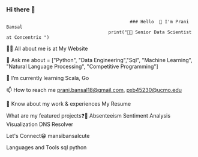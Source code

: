 ### Hi there 👋

<!--
**pranibansal/pranibansal** is a ✨ _special_ ✨ repository because its `README.md` (this file) appears on your GitHub profile.

Here are some ideas to get you started:

- 🔭 I’m currently working on ...
- 🌱 I’m currently learning ...
- 👯 I’m looking to collaborate on ...
- 🤔 I’m looking for help with ...
- 💬 Ask me about ...
- 📫 How to reach me: ...
- 😄 Pronouns: ...
- ⚡ Fun fact: ...
-->

                                                  ### Hello  👋 I'm Prani Bansal
                                          print("👩‍🎓 Senior Data Scientist at Concentrix ")


👨‍💻 All about me is at My Website

💬 Ask me about = ["Python", "Data Engineering","Sql", "Machine Learning", "Natural Language Processing", "Competitive Programming"]

🌱 I’m currently learning Scala, Go

📫 How to reach me prani.bansal18@gmail.com, pxb45230@ucmo.edu

📄 Know about my work & experiences My Resume

What are my featured projects❓🚀
Absenteeism Sentiment Analysis Visualization DNS Resolver

Let's Connect😁
mansibansalcute

Languages and Tools
sql python

